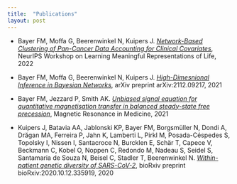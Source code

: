 ```yaml
---
title:  "Publications"
layout: post
---
```


* Bayer FM, Moffa G, Beerenwinkel N, Kuipers J. [*Network-Based Clustering of Pan-Cancer Data Accounting for Clinical Covariates*](https://openreview.net/pdf?id=mnvPgQTt2Xs), NeurIPS Workshop on Learning Meaningful Representations of Life, 2022

* Bayer FM, Moffa G, Beerenwinkel N, Kuipers J. [*High-Dimesnional Inference in Bayesian Networks*](https://arxiv.org/abs/2112.09217), arXiv preprint arXiv:2112.09217, 2021

* Bayer FM, Jezzard P, Smith AK. [*Unbiased signal equation for quantitative magnetisation transfer in balanced steady-state free precession*](https://onlinelibrary.wiley.com/doi/10.1002/mrm.28940), Magnetic Resonance in Medicine, 2021

* Kuipers J, Batavia AA, Jablonski KP, Bayer FM, Borgsmüller N, Dondi A, Drăgan MA, Ferreira P, Jahn K, Lamberti L, Pirkl M, Posada-Céspedes S, Topolsky I, Nissen I, Santacroce N, Burcklen E, Schär T, Capece V, Beckmann C, Kobel O, Noppen C, Redondo M, Nadeau S, Seidel S, Santamaria de Souza N, Beisel C, Stadler T, Beerenwinkel N. [*Within-patient genetic diversity of SARS-CoV-2*](https://doi.org/10.1101/2020.10.12.335919), bioRxiv preprint bioRxiv:2020.10.12.335919, 2020
